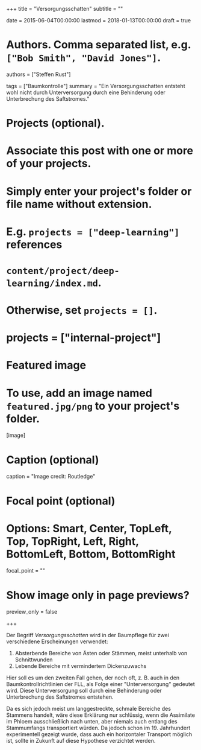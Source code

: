 +++
title = "Versorgungsschatten"
subtitle = ""

date = 2015-06-04T00:00:00
lastmod = 2018-01-13T00:00:00
draft = true

# Authors. Comma separated list, e.g. `["Bob Smith", "David Jones"]`.
authors = ["Steffen Rust"]

tags = ["Baumkontrolle"]
summary = "Ein Versorgungsschatten entsteht wohl nicht durch
Unterversorgung durch eine Behinderung oder
Unterbrechung des Saftstromes."

# Projects (optional).
#   Associate this post with one or more of your projects.
#   Simply enter your project's folder or file name without extension.
#   E.g. `projects = ["deep-learning"]` references 
#   `content/project/deep-learning/index.md`.
#   Otherwise, set `projects = []`.
# projects = ["internal-project"]

# Featured image
# To use, add an image named `featured.jpg/png` to your project's folder. 
[image]
  # Caption (optional)
  caption = "Image credit: Routledge"

  # Focal point (optional)
  # Options: Smart, Center, TopLeft, Top, TopRight, Left, Right, BottomLeft, Bottom, BottomRight
  focal_point = ""

  # Show image only in page previews?
  preview_only = false

+++

Der Begriff *Versorgungsschatten* wird in der Baumpflege für zwei verschiedene Erscheinungen verwendet:

1. Absterbende Bereiche von Ästen oder Stämmen, meist unterhalb von Schnittwunden
2. Lebende Bereiche mit vermindertem Dickenzuwachs

Hier soll es um den zweiten Fall gehen, der noch oft, z. B. auch in den
Baumkontrollrichtlinien der FLL, als Folge einer "Unterversorgung"
gedeutet wird. Diese Unterversorgung soll durch eine Behinderung oder
Unterbrechung des Saftstromes entstehen.

Da es sich jedoch meist um langgestreckte, schmale Bereiche des
Stammens handelt, wäre diese Erklärung nur schlüssig, wenn die
Assimilate im Phloem ausschließlich nach unten, aber niemals auch
entlang des Stammumfangs transportiert würden. Da jedoch schon im
19. Jahrhundert experimentell gezeigt wurde, dass auch ein horizontaler
Transport möglich ist, sollte in Zukunft auf diese Hypothese verzichtet
werden.
